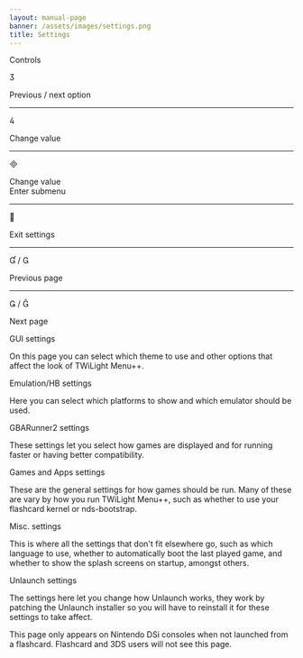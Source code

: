 ```yaml
---
layout: manual-page
banner: /assets/images/settings.png
title: Settings
---
```


<div class="section-title">Controls</div>
<div class="section-body">
    <div class="button-action-group">
        <p class="button-action button">&#xE07D;</p>
        <p class="button-action-text">Previous / next option</p>
    </div>
    <hr>
    <div class="button-action-group">
        <p class="button-action button">&#xE07E;</p>
        <p class="button-action-text">Change value</p>
    </div>
    <hr>
    <div class="button-action-group">
        <p class="button-action button">&#xE000;</p>
        <p class="button-action-text">Change value<br>Enter submenu</p>
    </div>
    <hr>
    <div class="button-action-group">
        <p class="button-action button">&#xE001;</p>
        <p class="button-action-text">Exit settings</p>
    </div>
    <hr>
    <div class="button-action-group">
        <p class="button-action button">&#xE004; / &#xE002;</p>
        <p class="button-action-text">Previous page</p>
    </div>
    <hr>
    <div class="button-action-group">
        <p class="button-action button">&#xE003; / &#xE005;</p>
        <p class="button-action-text">Next page</p>
    </div>
</div>

<div class="section-title">GUI settings</div>
<div class="section-body">
    <p>On this page you can select which theme to use and other options that affect the look of TWiLight Menu++.</p>
</div>

<div class="section-title">Emulation/HB settings</div>
<div class="section-body">
    <p>Here you can select which platforms to show and which emulator should be used.</p>
</div>

<div class="section-title">GBARunner2 settings</div>
<div class="section-body">
    <p>These settings let you select how games are displayed and for running faster or having better compatibility.</p>
</div>

<div class="section-title">Games and Apps settings</div>
<div class="section-body">
    <p>These are the general settings for how games should be run. Many of these are vary by how you run TWiLight Menu++, such as whether to use your flashcard kernel or nds-bootstrap.</p>
</div>

<div class="section-title">Misc. settings</div>
<div class="section-body">
    <p>This is where all the settings that don't fit elsewhere go, such as which language to use, whether to automatically boot the last played game, and whether to show the splash screens on startup, amongst others.</p>
</div>

<div class="section-title">Unlaunch settings</div>
<div class="section-body">
    <p>The settings here let you change how Unlaunch works, they work by patching the Unlaunch installer so you will have to reinstall it for these settings to take affect.</p>
    <p>This page only appears on Nintendo DSi consoles when not launched from a flashcard. Flashcard and 3DS users will not see this page.</p>
</div>
